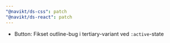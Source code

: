 ```yaml
---
"@navikt/ds-css": patch
"@navikt/ds-react": patch
---
```


- Button: Fikset outline-bug i tertiary-variant ved `:active`-state
